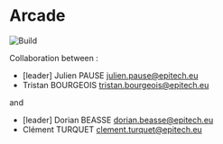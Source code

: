 # Arcade

![Build](https://github.com/EpitechIT2020/B-OOP-400-RUN-4-1-arcade-julien.pause/workflows/CI/badge.svg)

Collaboration between :
- [leader] Julien PAUSE julien.pause@epitech.eu
- Tristan BOURGEOIS tristan.bourgeois@epitech.eu

and

- [leader] Dorian BEASSE dorian.beasse@epitech.eu
- Clément TURQUET clement.turquet@epitech.eu
